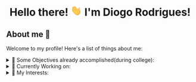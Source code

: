 <h1 align="center"> Hello there! <img src="https://raw.githubusercontent.com/ABSphreak/ABSphreak/master/gifs/Hi.gif" width="30"> I'm Diogo Rodrigues! </h1>

## About me :pushpin:

Welcome to my profile! Here's a list of things about me:
<details>
    <summary> 🎉 Some Objectives already accomplished(during college): </summary>
<br>
    
- 💻 Built [Gomoku](https://github.com/astral-projects/gomoku-web), a full stack centralized application
- 📱 Built [Gomoku Mobile](https://github.com/astral-projects/gomoku-mobile), a full stack 
centralized application for android
- ⚙️ Built [Autorouter](https://github.com/astral-projects/autorouter), a dynamic library
- 📱Built [DiGo Certify](https://github.com/DiGo-Certify/DiGo-certify-app), a descentralized multiplatform application that used Blockchain and Smart Contracts.
    
</details>

<details>
    <summary> 📖 Currently Working on: </summary>
<br>

- 🗞️ Writing an article about Academic Certificate Registry
    
</details>
        
<details>
    <summary> 🎯 My Interests: </summary>
<br>
    
- 📚 Learning fundamentals of Blockchain Development
- 🚀 Build an application for Handball Goalkeeper's statistics
- 💻 Learn how to be as productive as possible
- 🤾 "Handball is about 40% strength and 60% mental strength" - Mathias Gidsel.
</details>


